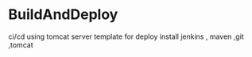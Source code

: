﻿# BuildAndDeploy
 ci/cd using tomcat server
template for deploy
install jenkins , maven ,git ,tomcat
